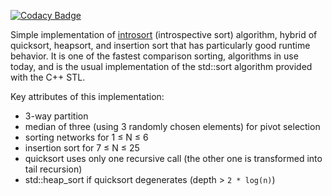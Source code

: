 
[![Codacy Badge](https://api.codacy.com/project/badge/Grade/67fcc66a98f14a84b1ba7af8dd3b4a36)](https://app.codacy.com/app/AlexandruValeanu/Introsort?utm_source=github.com&utm_medium=referral&utm_content=AlexandruValeanu/Introsort&utm_campaign=Badge_Grade_Settings)

Simple implementation of [introsort](https://en.wikipedia.org/wiki/Introsort) (introspective sort) algorithm, hybrid of 
quicksort, heapsort, and insertion sort that has particularly 
good runtime behavior.  It is one of the fastest comparison sorting, algorithms in use today, and is the usual implementation of the std::sort algorithm provided with the C++ STL.

Key attributes of this implementation:
* 3-way partition 
* median of three (using 3 randomly chosen elements) for pivot selection
* sorting networks for 1 &le; N &le; 6
* insertion sort for 7 &le; N &le; 25
* quicksort uses only one recursive call (the other one is transformed into tail recursion)
* std::heap_sort if quicksort degenerates (depth &gt; ```2 * log(n)```)
